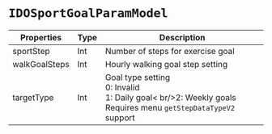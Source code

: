 # `IDOSportGoalParamModel`

| Properties | Type | Description |
| ----------- | ------- | ------------ |
| sportStep | Int | Number of steps for exercise goal|
| walkGoalSteps | Int | Hourly walking goal step setting|
| targetType | Int | Goal type setting<br/>0: Invalid<br/>1: Daily goal< br/>2: Weekly goals<br/>Requires menu `getStepDataTypeV2` support|
